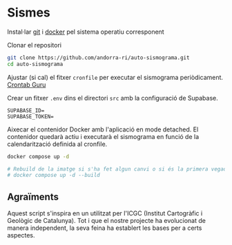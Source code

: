 # Sismes

Instal·lar [git](https://git-scm.com/book/en/v2/Getting-Started-Installing-Git) i [docker](https://docs.docker.com/engine/install/) pel sistema operatiu corresponent

Clonar el repositori

```bash
git clone https://github.com/andorra-ri/auto-sismograma.git
cd auto-sismograma
```

Ajustar (si cal) el fitxer `cronfile` per executar el sismograma periòdicament. [Crontab Guru](https://crontab.guru/#*/5_*_*_*_*)

Crear un fitxer `.env` dins el directori `src` amb la configuració de Supabase.

```env
SUPABASE_ID=
SUPABASE_TOKEN=
```

Aixecar el contenidor Docker amb l'aplicació en mode detached. El contenidor quedarà actiu i executarà el sismograma en funció de la calendarització definida al cronfile.

```bash
docker compose up -d

# Rebuild de la imatge si s'ha fet algun canvi o si és la primera vegada que s'exeuta
# docker compose up -d --build
```

## Agraïments

Aquest script s'inspira en un utilitzat per l'ICGC (Institut Cartogràfic i Geològic de Catalunya). Tot i que el nostre projecte ha evolucionat de manera independent, la seva feina ha establert les bases per a certs aspectes.
